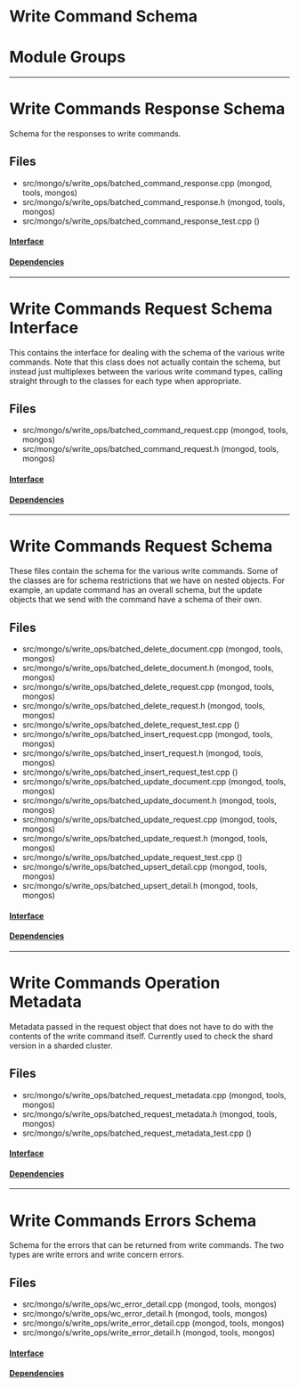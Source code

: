 # Write Command Schema

# Module Groups

-------------

# Write Commands Response Schema
Schema for the responses to write commands.

## Files
- src/mongo/s/write\_ops/batched\_command\_response.cpp   (mongod, tools, mongos)
- src/mongo/s/write\_ops/batched\_command\_response.h   (mongod, tools, mongos)
- src/mongo/s/write\_ops/batched\_command\_response\_test.cpp   ()

#### [Interface](interface/0)

#### [Dependencies](dependencies/0)

-------------

# Write Commands Request Schema Interface
This contains the interface for dealing with the schema of the various write commands.  Note that this class does not actually contain the schema, but instead just multiplexes between the various write command types, calling straight through to the classes for each type when appropriate.

## Files
- src/mongo/s/write\_ops/batched\_command\_request.cpp   (mongod, tools, mongos)
- src/mongo/s/write\_ops/batched\_command\_request.h   (mongod, tools, mongos)

#### [Interface](interface/1)

#### [Dependencies](dependencies/1)

-------------

# Write Commands Request Schema
These files contain the schema for the various write commands.  Some of the classes are for schema restrictions that we have on nested objects.  For example, an update command has an overall schema, but the update objects that we send with the command have a schema of their own.

## Files
- src/mongo/s/write\_ops/batched\_delete\_document.cpp   (mongod, tools, mongos)
- src/mongo/s/write\_ops/batched\_delete\_document.h   (mongod, tools, mongos)
- src/mongo/s/write\_ops/batched\_delete\_request.cpp   (mongod, tools, mongos)
- src/mongo/s/write\_ops/batched\_delete\_request.h   (mongod, tools, mongos)
- src/mongo/s/write\_ops/batched\_delete\_request\_test.cpp   ()
- src/mongo/s/write\_ops/batched\_insert\_request.cpp   (mongod, tools, mongos)
- src/mongo/s/write\_ops/batched\_insert\_request.h   (mongod, tools, mongos)
- src/mongo/s/write\_ops/batched\_insert\_request\_test.cpp   ()
- src/mongo/s/write\_ops/batched\_update\_document.cpp   (mongod, tools, mongos)
- src/mongo/s/write\_ops/batched\_update\_document.h   (mongod, tools, mongos)
- src/mongo/s/write\_ops/batched\_update\_request.cpp   (mongod, tools, mongos)
- src/mongo/s/write\_ops/batched\_update\_request.h   (mongod, tools, mongos)
- src/mongo/s/write\_ops/batched\_update\_request\_test.cpp   ()
- src/mongo/s/write\_ops/batched\_upsert\_detail.cpp   (mongod, tools, mongos)
- src/mongo/s/write\_ops/batched\_upsert\_detail.h   (mongod, tools, mongos)

#### [Interface](interface/2)

#### [Dependencies](dependencies/2)

-------------

# Write Commands Operation Metadata
Metadata passed in the request object that does not have to do with the contents of the write command itself.  Currently used to check the shard version in a sharded cluster.

## Files
- src/mongo/s/write\_ops/batched\_request\_metadata.cpp   (mongod, tools, mongos)
- src/mongo/s/write\_ops/batched\_request\_metadata.h   (mongod, tools, mongos)
- src/mongo/s/write\_ops/batched\_request\_metadata\_test.cpp   ()

#### [Interface](interface/3)

#### [Dependencies](dependencies/3)

-------------

# Write Commands Errors Schema
Schema for the errors that can be returned from write commands.  The two types are write errors and write concern errors.

## Files
- src/mongo/s/write\_ops/wc\_error\_detail.cpp   (mongod, tools, mongos)
- src/mongo/s/write\_ops/wc\_error\_detail.h   (mongod, tools, mongos)
- src/mongo/s/write\_ops/write\_error\_detail.cpp   (mongod, tools, mongos)
- src/mongo/s/write\_ops/write\_error\_detail.h   (mongod, tools, mongos)

#### [Interface](interface/4)

#### [Dependencies](dependencies/4)
